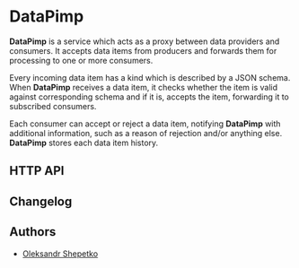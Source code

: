 # DataPimp

**DataPimp** is a service which acts as a proxy between data providers and consumers. It accepts data items from 
producers and forwards them for processing to one or more consumers.

Every incoming data item has a kind which is described by a JSON schema. When **DataPimp** receives a data item, it 
checks whether the item is valid against corresponding schema and if it is, accepts the item, forwarding it to 
subscribed consumers.

Each consumer can accept or reject a data item, notifying **DataPimp** with additional information, such as a reason of
rejection and/or anything else. **DataPimp** stores each data item history. 

## HTTP API

## Changelog

## Authors

- [Oleksandr Shepetko](https://shepetko.com)
